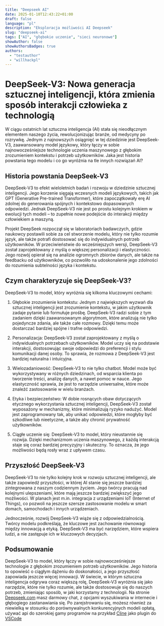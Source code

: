 ```yaml
---
title: "Deepseek AI"
date: 2025-01-10T12:43:22+01:00
draft: false
language: "pl"
description: "Eksploracja możliwości AI Deepseek"
slug: "deepseek-ai"
tags: ["AI", "głębokie uczenie", "sieci neuronowe"]
showAuthor: false
showAuthorsBadges: true
authors:
  - "testauthor"
  - "willhackpl"
---
```


# DeepSeek-V3: Nowa generacja sztucznej inteligencji, która zmienia sposób interakcji człowieka z technologią

W ciągu ostatnich lat sztuczna inteligencja (AI) stała się nieodłącznym elementem naszego życia, rewolucjonizując branże, od medycyny po rozrywkę. Jednym z najnowszych osiągnięć w tej dziedzinie jest DeepSeek-V3, zaawansowany model językowy, który łączy w sobie najnowocześniejsze technologie uczenia maszynowego z głębokim zrozumieniem kontekstu i potrzeb użytkowników. Jaka jest historia powstania tego modelu i co go wyróżnia na tle innych rozwiązań AI?

## Historia powstania DeepSeek-V3

DeepSeek-V3 to efekt wieloletnich badań i rozwoju w dziedzinie sztucznej inteligencji. Jego korzenie sięgają wczesnych modeli językowych, takich jak GPT (Generative Pre-trained Transformer), które zapoczątkowały erę AI zdolnej do generowania spójnych i kontekstowo dopasowanych odpowiedzi. Jednak DeepSeek-V3 nie jest po prostu kolejnym krokiem w ewolucji tych modeli – to zupełnie nowe podejście do interakcji między człowiekiem a maszyną.

Projekt DeepSeek rozpoczął się w laboratoriach badawczych, gdzie naukowcy postawili sobie za cel stworzenie modelu, który nie tylko rozumie język, ale także potrafi dostosować się do indywidualnych potrzeb użytkowników. W przeciwieństwie do wcześniejszych wersji, DeepSeek-V3 został zaprojektowany z myślą o większej personalizacji i elastyczności. Jego rozwój opierał się na analizie ogromnych zbiorów danych, ale także na feedbacku od użytkowników, co pozwoliło na udoskonalenie jego zdolności do rozumienia subtelności języka i kontekstu.

## Czym charakteryzuje się DeepSeek-V3?

DeepSeek-V3 to model, który wyróżnia się kilkoma kluczowymi cechami:

1. Głębokie zrozumienie kontekstu: Jednym z największych wyzwań dla sztucznej inteligencji jest zrozumienie kontekstu, w jakim użytkownik zadaje pytanie lub formułuje prośbę. DeepSeek-V3 radzi sobie z tym zadaniem dzięki zaawansowanym algorytmom, które analizują nie tylko pojedyncze zdania, ale także całe rozmowy. Dzięki temu może dostarczać bardziej spójne i trafne odpowiedzi.

2. Personalizacja: DeepSeek-V3 został zaprojektowany z myślą o indywidualnych potrzebach użytkowników. Model uczy się na podstawie interakcji, dostosowując swoje odpowiedzi do preferencji i stylu komunikacji danej osoby. To sprawia, że rozmowa z DeepSeek-V3 jest bardziej naturalna i intuicyjna.

3. Wielozadaniowość: DeepSeek-V3 to nie tylko chatbot. Model może być wykorzystywany w różnych dziedzinach, od wsparcia klienta po tworzenie treści, analizę danych, a nawet pomoc w nauce. Jego elastyczność sprawia, że jest to narzędzie uniwersalne, które może znaleźć zastosowanie w wielu branżach.

4. Etyka i bezpieczeństwo: W dobie rosnących obaw dotyczących etycznego wykorzystania sztucznej inteligencji, DeepSeek-V3 został wyposażony w mechanizmy, które minimalizują ryzyko nadużyć. Model jest zaprogramowany tak, aby unikać odpowiedzi, które mogłyby być szkodliwe lub nieetyczne, a także aby chronić prywatność użytkowników.

5. Ciągłe uczenie się: DeepSeek-V3 to model, który nieustannie się rozwija. Dzięki mechanizmom uczenia maszynowego, z każdą interakcją staje się coraz bardziej precyzyjny i skuteczny. To oznacza, że jego możliwości będą rosły wraz z upływem czasu.

## Przyszłość DeepSeek-V3

DeepSeek-V3 to nie tylko kolejny krok w rozwoju sztucznej inteligencji, ale także zapowiedź przyszłości, w której AI stanie się jeszcze bardziej zintegrowana z naszym codziennym życiem. Jego twórcy pracują nad kolejnymi ulepszeniami, które mają jeszcze bardziej zwiększyć jego możliwości. W planach jest m.in. integracja z urządzeniami IoT (Internet of Things), co pozwoli na jeszcze szersze zastosowanie modelu w smart domach, samochodach i innych urządzeniach.

Jednocześnie, rozwój DeepSeek-V3 wiąże się z odpowiedzialnością. Twórcy modelu podkreślają, że kluczowe jest zachowanie równowagi między innowacją a etyką. DeepSeek-V3 ma być narzędziem, które wspiera ludzi, a nie zastępuje ich w kluczowych decyzjach.

## Podsumowanie
DeepSeek-V3 to model, który łączy w sobie najnowocześniejsze technologie z głębokim zrozumieniem potrzeb użytkowników. Jego historia to opowieść o ciągłym dążeniu do doskonałości, a jego przyszłość zapowiada jeszcze więcej innowacji. W świecie, w którym sztuczna inteligencja odgrywa coraz większą rolę, DeepSeek-V3 wyróżnia się jako narzędzie, które nie tylko rozumie, ale także dostosowuje się do naszych potrzeb, zmieniając sposób, w jaki korzystamy z technologii.
Na stronie [Deepseek.com](https://deepseek.com) masz darmowy chat, z opcjami wyszukiwania w internecie i głębogiego zastanawiania się. Po zarejstrowaniu się, możesz również za niewielką w stosunku do porównywalnych konkurencyjnych modeli opłatą, używać api do szerokiej gamy programów na przykład [Cline](https://github.com/nunocoracao/cline) jako plugin do [VSCode](https://code.visualstudio.com/)
